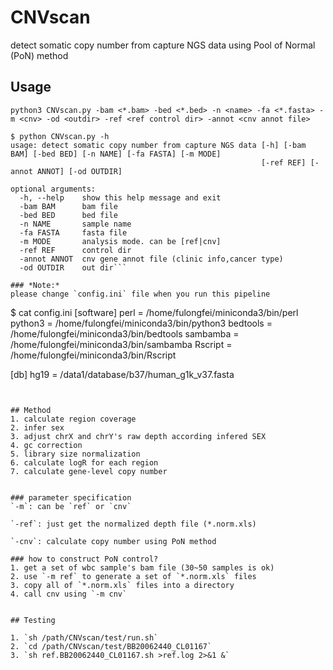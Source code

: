 # CNVscan
detect somatic copy number from capture NGS data using Pool of Normal (PoN) method

## Usage
`python3 CNVscan.py -bam <*.bam> -bed <*.bed> -n <name> -fa <*.fasta> -m <cnv> -od <outdir> -ref <ref control dir> -annot <cnv annot file>`



```
$ python CNVscan.py -h
usage: detect somatic copy number from capture NGS data [-h] [-bam BAM] [-bed BED] [-n NAME] [-fa FASTA] [-m MODE]
                                                        [-ref REF] [-annot ANNOT] [-od OUTDIR]

optional arguments:
  -h, --help    show this help message and exit
  -bam BAM      bam file
  -bed BED      bed file
  -n NAME       sample name
  -fa FASTA     fasta file
  -m MODE       analysis mode. can be [ref|cnv]
  -ref REF      control dir
  -annot ANNOT  cnv gene annot file (clinic info,cancer type)
  -od OUTDIR    out dir```

### *Note:*
please change `config.ini` file when you run this pipeline

```
$ cat config.ini
[software]
perl = /home/fulongfei/miniconda3/bin/perl
python3 = /home/fulongfei/miniconda3/bin/python3
bedtools = /home/fulongfei/miniconda3/bin/bedtools
sambamba = /home/fulongfei/miniconda3/bin/sambamba
Rscript = /home/fulongfei/miniconda3/bin/Rscript


[db]
hg19 = /data1/database/b37/human_g1k_v37.fasta
```


## Method
1. calculate region coverage
2. infer sex
3. adjust chrX and chrY's raw depth according infered SEX
4. gc correction
5. library size normalization
6. calculate logR for each region
7. calculate gene-level copy number


### parameter specification
`-m`: can be `ref` or `cnv`

`-ref`: just get the normalized depth file (*.norm.xls)

`-cnv`: calculate copy number using PoN method

### how to construct PoN control?
1. get a set of wbc sample's bam file (30~50 samples is ok)
2. use `-m ref` to generate a set of `*.norm.xls` files
3. copy all of `*.norm.xls` files into a directory
4. call cnv using `-m cnv`


## Testing

1. `sh /path/CNVscan/test/run.sh`
2. `cd /path/CNVscan/test/BB20062440_CL01167`
3. `sh ref.BB20062440_CL01167.sh >ref.log 2>&1 &`






